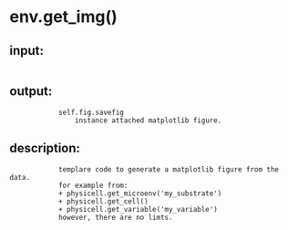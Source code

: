 # env.get_img()


## input:
```

```

## output:
```
            self.fig.savefig
                instance attached matplotlib figure.

```

## description:
```
            templare code to generate a matplotlib figure from the data.
            for example from:
            + physicell.get_microenv('my_substrate')
            + physicell.get_cell()
            + physicell.get_variable('my_variable')
            however, there are no limts.
        
```